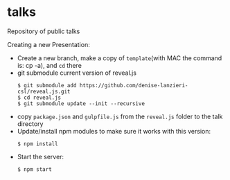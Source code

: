 # talks
Repository of public talks


Creating a new Presentation:
  - Create a new branch, make a copy of `template`(with MAC the command is: cp -a), and `cd` there
  - git submodule current version of reveal.js
    ```
    $ git submodule add https://github.com/denise-lanzieri-csl/reveal.js.git
    $ cd reveal.js
    $ git submodule update --init --recursive
    ```
  - copy `package.json` and `gulpfile.js` from  the `reveal.js` folder to the talk directory
  - Update/install npm modules to make sure it  works with this version:
    ```
    $ npm install
    ```
  - Start the server:
    ```
    $ npm start
    ```
